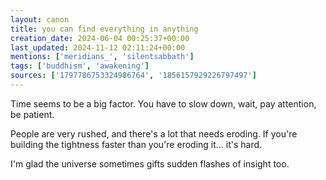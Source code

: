 ```yaml
---
layout: canon
title: you can find everything in anything
creation_date: 2024-06-04 00:25:37+00:00
last_updated: 2024-11-12 02:11:24+00:00
mentions: ['meridians_', 'silentsabbath']
tags: ['buddhism', 'awakening']
sources: ['1797786753324986764', '1856157929226797497']
---
```


Time seems to be a big factor. You have to slow down, wait, pay attention, be patient.

People are very rushed, and there's a lot that needs eroding. If you're building the tightness faster than you're eroding it... it's hard.

I'm glad the universe sometimes gifts sudden flashes of insight too.
